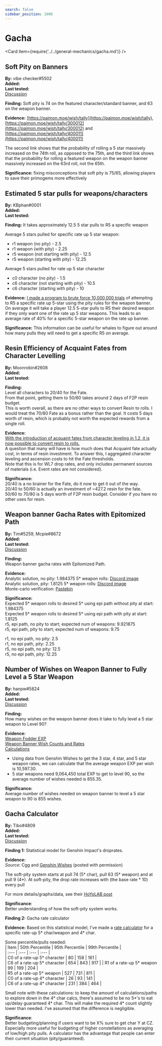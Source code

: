 ```yaml
---
search: false
sidebar_position: 1000
---
```


# Gacha

<Card item={require('../../general-mechanics/gacha.md')} />

## Soft Pity on Banners

**By:** vibe checker\#5502  
**Added:** <Version date="2021-06-03" />  
**Last tested:** <VersionHl date="2021-06-03" />  
[Discussion](https://tickets.deeznuts.moe/ticket-archive/attachments_843094700441206844_849939262229315644_transcript-char-and-weapon-banner-pities.html)

**Finding:** Soft pity is 74 on the featured character/standard banner, and 63 on the weapon banner.

**Evidence:** [https://paimon.moe/wish/tally](https://paimon.moe/wish/tally), [https://paimon.moe/wish/tally/300012](https://paimon.moe/wish/tally/300012) and [https://paimon.moe/wish/tally/400011](https://paimon.moe/wish/tally/400011)

The second link shows that the probability of rolling a 5 star massively increased on the 74th roll, as opposed to the 75th, and the third link shows that the probability for rolling a featured weapon on the weapon banner massively increased on the 63rd roll, not the 65th.

**Significance:** fixing misconceptions that soft pity is 75/65, allowing players to save their primogems more effectively

## Estimated 5 star pulls for weapons/characters

**By:** KBphan\#0001  
**Added:** <Version date="2021-04-19" />  
**Last tested:** <VersionHl date="2021-04-19" />

**Finding:** It takes approximately 12.5 5 star pulls to R5 a specific weapon

Average 5 stars pulled for specific rate up 5 star weapon:

* r1 weapon \(no pity\) - 2.5
* r1 weapon \(with pity\) - 2.25
* r5 weapon \(not starting with pity\) - 12.5
* r5 weapon \(starting with pity\) - 12.25

Average 5 stars pulled for rate up 5 star character

* c0 character \(no pity\) - 1.5
* c6 character \(not starting with pity\) - 10.5
* c6 character \(starting with pity\) - 10

**Evidence:** [I made a program to brute force 10,000,000 trials](https://imgur.com/a/HastXBQ) of attempting to R5 a specific rate up 5-star using the pity rules for the weapon banner. On average it will take a player 12.5 5-star pulls to R5 their desired weapon if they only want one of the rate up 5 star weapons. This leads to an average rate of 40% for a specific 5-star weapon on the rate up banner.

**Significance:** This information can be useful for whales to figure out around how many pulls they will need to get a specific R5 on average.

## Resin Efficiency of Acquaint Fates from Character Levelling

**By:** Moonrobin\#2608  
**Added:** <Version date="2020-12-19" />  
**Last tested:** <VersionHl date="2020-12-19" />

**Finding:**  
Level all characters to 20/40 for the Fate.  
From that point, getting them to 50/60 takes around 2 days of F2P resin budget.  
This is worth overall, as there are no other ways to convert Resin to rolls. I would treat the 70/80 Fate as a bonus rather than the goal. It costs 5 days worth of resin, which is probably not worth the expected rewards from a single roll.

**Evidence:**  
[With the introduction of acquaint fates from character leveling in 1.2, it is now possible to convert resin to rolls.](https://imgur.com/a/hmxfzb8)  
A question that many will have is how much does that Acquaint fate actually cost, in terms of resin investment. To answer this, I aggregated character leveling and ascension costs to hit the Fate thresholds.  
Note that this is for WL7 drop rates, and only includes permanent sources of materials (i.e. Event rates are not considered).

**Significance:**  
20/40 is a no brainer for the Fate, do it now to get it out of the way.  
20/40 to 50/60 is actually an investment of ~427.2 resin for the fate.  
50/60 to 70/80 is 5 days worth of F2P resin budget. Consider if you have no other uses for resin.

## Weapon banner Gacha Rates with Epitomized Path

**By:** Tim\#5259, Mcpie\#8672  
**Added:** <Version date="2021-11-11" />  
**Last tested:** <VersionHl date="2021-11-11" />  
[Discussion](https://tickets.deeznuts.moe/ticket-archive/attachments_884585841270329415_908323794622492742_transcript-weapon-banner-gacha-rates-with-epitomized-path.html)

**Finding:**  
Weapon banner gacha rates with Epitomized Path.

**Evidence:**  
Analytic solution, no pity: 1.984375 5\* weapon rolls: [Discord image](https://tcl-backup.s3.filebase.com/evidence/general-mechanics/gacha.md/discord/attachments_884585841270329415_885243449782177832_unknown.png)  
Analytic solution, pity: 1.8125 5\* weapon rolls: [Discord image](https://tcl-backup.s3.filebase.com/evidence/general-mechanics/gacha.md/discord/attachments_884585841270329415_885243674206814268_unknown.png)  
Monte-carlo verification: [Pastebin](https://pastebin.com/d9Mg1i4n)

**Significance:**  
Expected 5\* weapon rolls to desired 5\* using epi path without pity at start: 1.984375  
Expected 5\* weapon rolls to desired 5\* using epi path with pity at start: 1.8125  
r5, epi path, no pity to start; expected num of weapons: 9.921875  
r5, epi path, pity to start; expected num of weapons: 9.75

r1, no epi path, no pity: 2.5  
r1, no epi path, pity: 2.25  
r5, no epi path, no pity: 12.5  
r5, no epi path, pity: 12.25

## Number of Wishes on Weapon Banner to Fully Level a 5 Star Weapon

**By:** hanpw\#5824  
**Added:** <Version date="2021-12-16" />  
**Last tested:** <VersionHl date="2021-12-16" />  
[Discussion](https://tickets.deeznuts.moe/ticket-archive/attachments_906138978208604210_919065570257813514_transcript-weapon-as-fodder-wish-count.html)

**Finding:**  
How many wishes on the weapon banner does it take to fully level a 5 star weapon to Level 90?

**Evidence:**  
[Weapon Fodder EXP](https://genshin-impact.fandom.com/wiki/Weapon_EXP)  
[Weapon Banner Wish Counts and Rates](https://genshin-wishes.com/global-stats/weapon-event)  
[Calculations](https://docs.google.com/spreadsheets/d/1lqc6MtGGkczyUM-eri09ok0LtdxDe_oWELtNf5k35Gw/edit#gid=0)

* Using data from Genshin Wishes to get the 3 star, 4 star, and 5 star weapon rates, we can calculate that the average weapon EXP per wish is 10,597.30.
* 5 star weapons need 9,064,450 total EXP to get to level 90, so the average number of wishes needed is 855.35.

**Significance:**  
Average number of wishes needed on weapon banner to level a 5 star weapon to 90 is 855 wishes.

## Gacha Calculator

**By:** Tibo\#4809  
**Added:** <Version date="2022-02-19" />  
**Last tested:** <VersionHl date="2022-02-19" />  
[Discussion](https://tickets.deeznuts.moe/ticket-archive/attachments_935286904679710741_944727977445445632_transcript-gacha-rate-calculator.html)

**Finding 1:**
Statistical model for Genshin Impact's droprates.

**Evidence:**  
_Source_: Cgg and [Genshin Wishes](https://genshin-wishes.com/) (posted with permission)

The soft-pity system starts at pull 74 (5\* char), pull 63 (5\* weapon) and at pull 9 (4\*). At soft-pity, the drop rate increases with (the base rate \* 10) every pull

For more details/graphs/data, see their [HoYoLAB post](https://www.hoyolab.com/article/497840)

**Significance**:  
Better understanding of how the soft-pity system works.

**Finding 2:**
Gacha rate calculator

**Evidence:** Based on this statistical model, I've made a [rate calculator](https://hutaobot.moe/tools/gachacalc) for a specific rate-up 5* char/weapon and 4* char.

Some percentile/pulls needed:  
| Item | 50th Percentile | 95th Percentile | 99th Percentile |  
| :--- | :--- | :--- | :--- |  
| C0 of a rate-up 5\* character | 80 | 158 | 161 |  
| C6 of a rate-up 5\* character | 654 | 843 | 917 |
| R1 of a rate-up 5\* weapon | 99 | 199 | 204 |  
| R5 of a rate-up 5\* weapon | 527 | 731 | 811 |  
| C0 of a rate-up 4\* character | 26 | 93 | 141 |  
| C6 of a rate-up 4\* character | 231 | 384 | 464 |

Small note with these calculations: to keep the amount of calculations/paths to explore down in the 4\* char calcs, there's assumed to be no 5\*'s to eat up/delay guaranteed 4\* char. This will make the required 4\* count slightly lower than needed. I've assumed that the difference is negligible.

**Significance**:  
Better budgeting/planning if users want to be X% sure to get char Y at CZ. Especially more useful for budgeting of higher constellations as averaging of low/high pity pulls. A calculator has the advantage that people can enter their current situation (pity/guaranteed).
